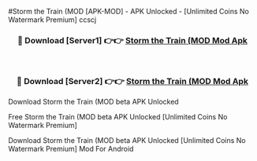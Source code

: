 #Storm the Train (MOD [APK-MOD] - APK Unlocked - [Unlimited Coins No Watermark Premium] ccscj



<div align="center">

<h3>🔴 Download [Server1] 👉👉 <a href="https://momento.my/?title=Storm_the_Train_(MOD">Storm the Train (MOD Mod Apk</a></h3><br>

<h3>🔴 Download [Server2] 👉👉 <a href="https://momento.my/?title=Storm_the_Train_(MOD">Storm the Train (MOD Mod Apk</a></h3>
</div>



Download Storm the Train (MOD beta APK Unlocked

Free Storm the Train (MOD beta APK Unlocked [Unlimited Coins No Watermark Premium]

Download Storm the Train (MOD beta APK Unlocked [Unlimited Coins No Watermark Premium] Mod For Android
